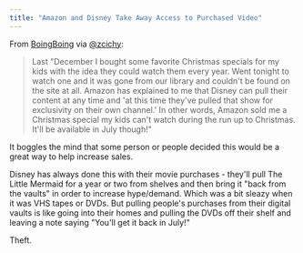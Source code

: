 ```yaml
---
title: "Amazon and Disney Take Away Access to Purchased Video"
---
```

<p>From <a href="http://boingboing.net/2013/12/15/amazon-takes-away-access-to-pu.html">BoingBoing</a> via <a href="https://twitter.com/zcichy/status/412625782339424257">@zcichy</a>:</p>
<blockquote><p>
  Last "December I bought some favorite Christmas specials for my kids with the idea they could watch them every year. Went tonight to watch one and it was gone from our library and couldn't be found on the site at all. Amazon has explained to me that Disney can pull their content at any time and 'at this time they've pulled that show for exclusivity on their own channel.' In other words, Amazon sold me a Christmas special my kids can't watch during the run up to Christmas. It'll be available in July though!"
</p></blockquote>
<p>It boggles the mind that some person or people decided this would be a great way to help increase sales.</p>
<p>Disney has always done this with their movie purchases - they'll pull The Little Mermaid for a year or two from shelves and then bring it "back from the vaults" in order to increase hype/demand. Which was a bit sleazy when it was VHS tapes or DVDs. But pulling people's purchases from their digital vaults is like going into their homes and pulling the DVDs off their shelf and leaving a note saying "You'll get it back in July!"</p>
<p>Theft.</p>
